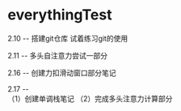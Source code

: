 # everythingTest

2.10 --
搭建git仓库
试着练习git的使用

2.11 --
多头自注意力尝试一部分

2.16 -- 
创建力扣滑动窗口部分笔记

2.17 --  
（1）创建单调栈笔记
（2）完成多头注意力计算部分